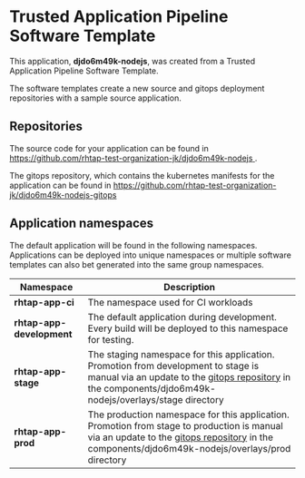 # Trusted Application Pipeline Software Template

This application, **djdo6m49k-nodejs**, was created from a Trusted Application Pipeline Software Template.

The software templates create a new source and gitops deployment repositories with a sample source application. 

## Repositories

The source code for your application can be found in [https://github.com/rhtap-test-organization-jk/djdo6m49k-nodejs ](https://github.com/rhtap-test-organization-jk/djdo6m49k-nodejs ).
 
The gitops repository, which contains the kubernetes manifests for the application can be found in 
[https://github.com/rhtap-test-organization-jk/djdo6m49k-nodejs-gitops ](https://github.com/rhtap-test-organization-jk/djdo6m49k-nodejs-gitops ) 

## Application namespaces 

The default application will be found in the following namespaces. Applications can be deployed into unique namespaces or multiple software templates can also bet generated into the same group namespaces.  

|  Namespace   |  Description   |  
| -------- | -------- |
| **rhtap-app-ci** | The namespace used for CI workloads |
| **rhtap-app-development** | The default application during development. Every build will be deployed to this namespace for testing. |
| **rhtap-app-stage** | The staging namespace for this application. Promotion from development to stage is manual via an update to the [gitops repository](https://github.com/rhtap-test-organization-jk/djdo6m49k-nodejs-gitops ) in the components/djdo6m49k-nodejs/overlays/stage directory |
| **rhtap-app-prod** | The production namespace for this application. Promotion from stage to production is manual via an update to the [gitops repository](https://github.com/rhtap-test-organization-jk/djdo6m49k-nodejs-gitops ) in the components/djdo6m49k-nodejs/overlays/prod directory |